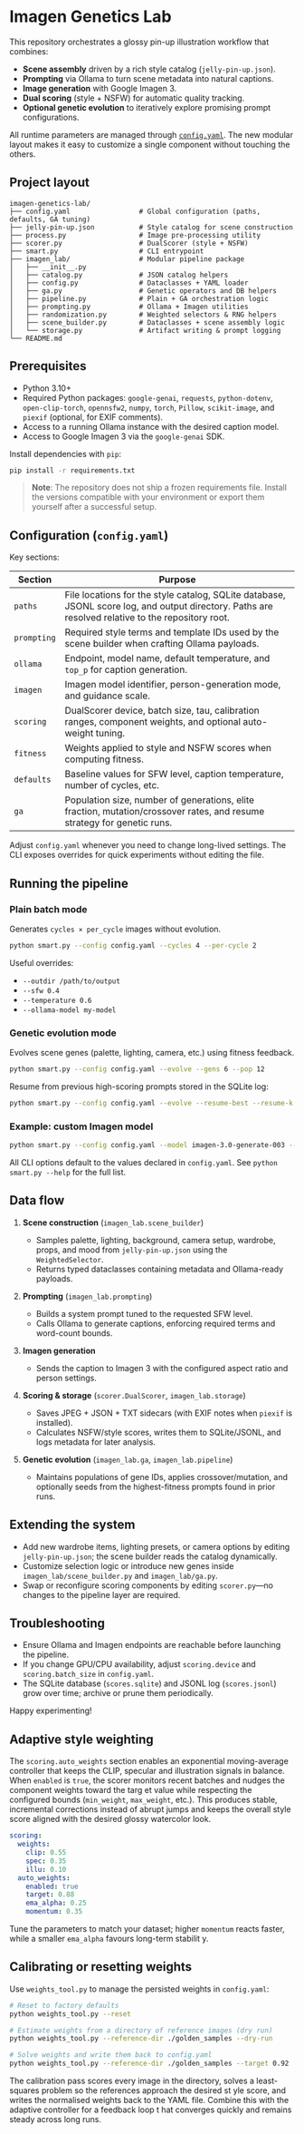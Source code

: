 # Imagen Genetics Lab

This repository orchestrates a glossy pin-up illustration workflow that combines:

* **Scene assembly** driven by a rich style catalog (`jelly-pin-up.json`).
* **Prompting** via Ollama to turn scene metadata into natural captions.
* **Image generation** with Google Imagen 3.
* **Dual scoring** (style + NSFW) for automatic quality tracking.
* **Optional genetic evolution** to iteratively explore promising prompt configurations.

All runtime parameters are managed through [`config.yaml`](./config.yaml). The new modular layout makes it easy to customize a single component without touching the others.

## Project layout

```
imagen-genetics-lab/
├── config.yaml                 # Global configuration (paths, defaults, GA tuning)
├── jelly-pin-up.json           # Style catalog for scene construction
├── process.py                  # Image pre-processing utility
├── scorer.py                   # DualScorer (style + NSFW)
├── smart.py                    # CLI entrypoint
├── imagen_lab/                 # Modular pipeline package
│   ├── __init__.py
│   ├── catalog.py              # JSON catalog helpers
│   ├── config.py               # Dataclasses + YAML loader
│   ├── ga.py                   # Genetic operators and DB helpers
│   ├── pipeline.py             # Plain + GA orchestration logic
│   ├── prompting.py            # Ollama + Imagen utilities
│   ├── randomization.py        # Weighted selectors & RNG helpers
│   ├── scene_builder.py        # Dataclasses + scene assembly logic
│   └── storage.py              # Artifact writing & prompt logging
└── README.md
```

## Prerequisites

* Python 3.10+
* Required Python packages: `google-genai`, `requests`, `python-dotenv`, `open-clip-torch`, `opennsfw2`, `numpy`, `torch`, `Pillow`, `scikit-image`, and `piexif` (optional, for EXIF comments).
* Access to a running Ollama instance with the desired caption model.
* Access to Google Imagen 3 via the `google-genai` SDK.

Install dependencies with `pip`:

```bash
pip install -r requirements.txt
```

> **Note**: The repository does not ship a frozen requirements file. Install the versions compatible with your environment or export them yourself after a successful setup.

## Configuration (`config.yaml`)

Key sections:

| Section      | Purpose |
|--------------|---------|
| `paths`      | File locations for the style catalog, SQLite database, JSONL score log, and output directory. Paths are resolved relative to the repository root. |
| `prompting`  | Required style terms and template IDs used by the scene builder when crafting Ollama payloads. |
| `ollama`     | Endpoint, model name, default temperature, and `top_p` for caption generation. |
| `imagen`     | Imagen model identifier, person-generation mode, and guidance scale. |
| `scoring`    | DualScorer device, batch size, tau, calibration ranges, component weights, and optional auto-weight tuning. |
| `fitness`    | Weights applied to style and NSFW scores when computing fitness. |
| `defaults`   | Baseline values for SFW level, caption temperature, number of cycles, etc. |
| `ga`         | Population size, number of generations, elite fraction, mutation/crossover rates, and resume strategy for genetic runs. |

Adjust `config.yaml` whenever you need to change long-lived settings. The CLI exposes overrides for quick experiments without editing the file.

## Running the pipeline

### Plain batch mode

Generates `cycles × per_cycle` images without evolution.

```bash
python smart.py --config config.yaml --cycles 4 --per-cycle 2
```

Useful overrides:

* `--outdir /path/to/output`
* `--sfw 0.4`
* `--temperature 0.6`
* `--ollama-model my-model`

### Genetic evolution mode

Evolves scene genes (palette, lighting, camera, etc.) using fitness feedback.

```bash
python smart.py --config config.yaml --evolve --gens 6 --pop 12
```

Resume from previous high-scoring prompts stored in the SQLite log:

```bash
python smart.py --config config.yaml --evolve --resume-best --resume-k 8
```

### Example: custom Imagen model

```bash
python smart.py --config config.yaml --model imagen-3.0-generate-003 --person-mode allow_all
```

All CLI options default to the values declared in `config.yaml`. See `python smart.py --help` for the full list.

## Data flow

1. **Scene construction** (`imagen_lab.scene_builder`)
   * Samples palette, lighting, background, camera setup, wardrobe, props, and mood from `jelly-pin-up.json` using the `WeightedSelector`.
   * Returns typed dataclasses containing metadata and Ollama-ready payloads.

2. **Prompting** (`imagen_lab.prompting`)
   * Builds a system prompt tuned to the requested SFW level.
   * Calls Ollama to generate captions, enforcing required terms and word-count bounds.

3. **Imagen generation**
   * Sends the caption to Imagen 3 with the configured aspect ratio and person settings.

4. **Scoring & storage** (`scorer.DualScorer`, `imagen_lab.storage`)
   * Saves JPEG + JSON + TXT sidecars (with EXIF notes when `piexif` is installed).
   * Calculates NSFW/style scores, writes them to SQLite/JSONL, and logs metadata for later analysis.

5. **Genetic evolution** (`imagen_lab.ga`, `imagen_lab.pipeline`)
   * Maintains populations of gene IDs, applies crossover/mutation, and optionally seeds from the highest-fitness prompts found in prior runs.

## Extending the system

* Add new wardrobe items, lighting presets, or camera options by editing `jelly-pin-up.json`; the scene builder reads the catalog dynamically.
* Customize selection logic or introduce new genes inside `imagen_lab/scene_builder.py` and `imagen_lab/ga.py`.
* Swap or reconfigure scoring components by editing `scorer.py`—no changes to the pipeline layer are required.

## Troubleshooting

* Ensure Ollama and Imagen endpoints are reachable before launching the pipeline.
* If you change GPU/CPU availability, adjust `scoring.device` and `scoring.batch_size` in `config.yaml`.
* The SQLite database (`scores.sqlite`) and JSONL log (`scores.jsonl`) grow over time; archive or prune them periodically.

Happy experimenting!

## Adaptive style weighting

The `scoring.auto_weights` section enables an exponential moving-average controller that keeps the CLIP, specular and illustration
signals in balance. When `enabled` is `true`, the scorer monitors recent batches and nudges the component weights toward the targ
et value while respecting the configured bounds (`min_weight`, `max_weight`, etc.). This produces stable, incremental corrections
instead of abrupt jumps and keeps the overall style score aligned with the desired glossy watercolor look.

```yaml
scoring:
  weights:
    clip: 0.55
    spec: 0.35
    illu: 0.10
  auto_weights:
    enabled: true
    target: 0.88
    ema_alpha: 0.25
    momentum: 0.35
```

Tune the parameters to match your dataset; higher `momentum` reacts faster, while a smaller `ema_alpha` favours long-term stabilit
y.

## Calibrating or resetting weights

Use `weights_tool.py` to manage the persisted weights in `config.yaml`:

```bash
# Reset to factory defaults
python weights_tool.py --reset

# Estimate weights from a directory of reference images (dry run)
python weights_tool.py --reference-dir ./golden_samples --dry-run

# Solve weights and write them back to config.yaml
python weights_tool.py --reference-dir ./golden_samples --target 0.92
```

The calibration pass scores every image in the directory, solves a least-squares problem so the references approach the desired st
yle score, and writes the normalised weights back to the YAML file. Combine this with the adaptive controller for a feedback loop t
hat converges quickly and remains steady across long runs.

